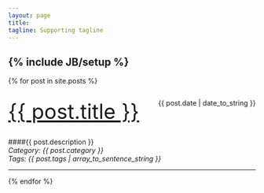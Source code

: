 ```yaml
---
layout: page
title: 
tagline: Supporting tagline
---
```

{% include JB/setup %}
---

{% for post in site.posts %}
<div style="margin: 2em 0">
<a href="{{ BASE_PATH }}{{ post.url }}" style="font-size:3em">{{ post.title }}</a>  
<span style="float:right">{{ post.date | date_to_string }}</span>  
</div>

####{{ post.description }}  
*Category: {{ post.category }}*  
*Tags: {{ post.tags | array_to_sentence_string }}*

---
{% endfor %}


